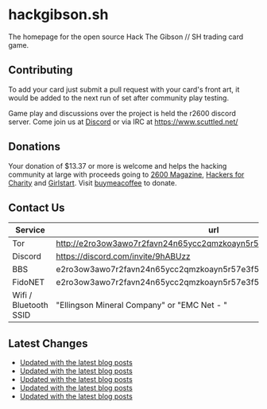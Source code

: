 # hackgibson.sh
The homepage for the open source Hack The Gibson // SH trading card game.


## Contributing

To add your card just submit a pull request with your card's front art, it would be added to the next run of set after community play testing.

Game play and discussions over the project is held the r2600 discord server. Come join us at [Discord](https://discord.com/invite/9hABUzz) or via IRC at https://www.scuttled.net/


## Donations

Your donation of $13.37 or more is welcome and helps the hacking community at large with proceeds going to [2600 Magazine](https://2600.com/), [Hackers for Charity](https://hackersforcharity.org) and [Girlstart](https://girlstart.org).  Visit [buymeacoffee](https://www.buymeacoffee.com/hackgibson.sh) to donate.


## Contact Us

Service | url
-|-
Tor | http://e2ro3ow3awo7r2favn24n65ycc2qmzkoayn5r57e3f56nvjwdcgg32ad.onion
Discord | https://discord.com/invite/9hABUzz
BBS | e2ro3ow3awo7r2favn24n65ycc2qmzkoayn5r57e3f56nvjwdcgg32ad.onion:23
FidoNET | e2ro3ow3awo7r2favn24n65ycc2qmzkoayn5r57e3f56nvjwdcgg32ad.onion:24554
Wifi / Bluetooth SSID | "Ellingson Mineral Company" or "EMC Net - <fidonet address>"

## Latest Changes
<!-- BLOG-POST-LIST:START -->
- [Updated with the latest blog posts](https://github.com/DFW2600/hackgibson.sh/commit/4a76601d0406f642f5cfd668994cd9aa066af4cd)
- [Updated with the latest blog posts](https://github.com/DFW2600/hackgibson.sh/commit/1eb3dc9ee7c49c4a2ea3c597c7f3d2b859c1caef)
- [Updated with the latest blog posts](https://github.com/DFW2600/hackgibson.sh/commit/9635bfa79c7aa137edcce936f5b0798d85ae602f)
- [Updated with the latest blog posts](https://github.com/DFW2600/hackgibson.sh/commit/bf29f70c4340d715822561c268a1aa0cfd69c668)
- [Updated with the latest blog posts](https://github.com/DFW2600/hackgibson.sh/commit/9c57f15ad71bf5d1ee8d1c8a97ef7c3027f45601)
<!-- BLOG-POST-LIST:END -->
